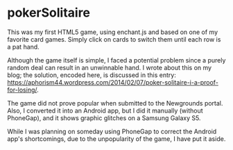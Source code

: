 # pokerSolitaire

This was my first HTML5 game, using enchant.js and based on one of my favorite card games. Simply click on cards to switch them until each row is a pat hand.

Although the game itself is simple, I faced a potential problem since a purely random deal can result in an unwinnable hand. I wrote about this on my blog; the solution, encoded here, is discussed in this entry: https://aphorism44.wordpress.com/2014/02/07/poker-solitaire-i-a-proof-for-losing/.

The game did not prove popular when submitted to the Newgrounds portal. Also, I converted it into an Android app, but I did it manually (without PhoneGap), and it shows graphic glitches on a Samsung Galaxy S5.

While I was planning on someday using PhoneGap to correct the Android app's shortcomings, due to the unpopularity of the game, I have put it aside.
